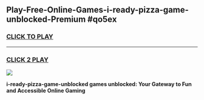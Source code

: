 
## Play-Free-Online-Games-i-ready-pizza-game-unblocked-Premium #qo5ex
<h3>
<a href="https://premium.freeplayer.one?title=i-ready-pizza-game-unblocked&ref=8M">CLICK TO PLAY</a></h3>
<hr>

<h3>
<a href="https://premium.freeplayer.one?title=i-ready-pizza-game-unblocked&ref=8M">CLICK 2 PLAY</a>
  
</h3>

<a href="https://premium.freeplayer.one?title=i-ready-pizza-game-unblocked&ref=8M"><img src="https://clearcache.store/games.png"></a>


**i-ready-pizza-game-unblocked games unblocked: Your Gateway to Fun and Accessible Online Gaming**
